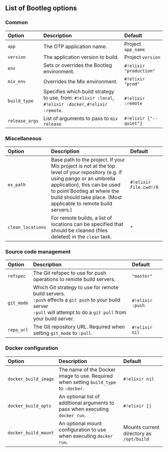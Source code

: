 ## List of Bootleg options

### Common

| Option       | Description                                                                                             | Default            |
|:-------------|:--------------------------------------------------------------------------------------------------------|:-------------------|
| `app`        | The OTP application name.                                                                               | Project `app_name` |
| `version`    | The application version to build.                                                                       | Project `version`  |
| `env`        | Sets or overrides the Bootleg environment.                                                              | `#!elixir "production"` |
| `mix_env` | Overrides the Mix environment. | `#!elixir "prod"` |
| `build_type` | Specifies which build strategy to use, from: `#!elixir :local`, `#!elixir :docker`, `#!elixir :remote`. | `#!elixir :remote` |
| `release_args` | List of arguments to pass to `mix release` | `#!elixir ["--quiet"]` |

### Miscellaneous

| Option              | Description                                                                                                                                                                                                                                                                                      | Default                |
|:--------------------|:-------------------------------------------------------------------------------------------------------------------------------------------------------------------------------------------------------------------------------------------------------------------------------------------------|:-----------------------|
| `ex_path`           | Base path to the project. If your Mix project is not at the top level of your repository (e.g. if using pango or an umbrella application), this can be used to point Bootleg at where the build should take place. (Most applicable to remote build servers.)                                                                                                              | `#!elixir File.cwd!/0` |
| `clean_locations` | For remote builds, a list of locations can be specified that should be cleaned (files deleted) in the `clean` task. | `*` |


### Source code management

| Option     | Description                                                                                                                                                                 | Default          |
|:-----------|:----------------------------------------------------------------------------------------------------------------------------------------------------------------------------|:-----------------|
| `refspec`  | The Git refspec to use for push operations to remote build servers.                                                                                                         | `"master"`       |
| `git_mode` | Which Git strategy to use for remote build servers.<br>`:push` effects a `git push` to your build server<br>`:pull` will attempt to do a `git pull` from your build server. | `#!elixir :push` |
| `repo_url` | The Git repository URL. Required when setting `git_mode` to `:pull`.                                                                                                        | `#!elixir nil`   |

### Docker configuration

| Option               | Description                                                                           | Default                                  |
|:---------------------|:--------------------------------------------------------------------------------------|:-----------------------------------------|
| `docker_build_image` | The name of the Docker image to use. Required when setting `build_type` to `:docker`. | `#!elixir nil`                           |
| `docker_build_opts`  | An optional list of additional arguments to pass when executing `docker run`.         | `#!elixir []`                            |
| `docker_build_mount` | An optional mount configuration to use when executing `docker run`.                   | Mounts current directory as `/opt/build` |


